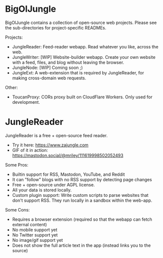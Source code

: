 # BigOlJungle

BigOlJungle contains a collection of open-source web projects. Please see the sub-directories for project-specific READMEs.

Projects:

- JungleReader: Feed-reader webapp. Read whatever you like, across the web.
- JungleWriter: [WIP] Website-builder webapp. Create your own website with a feed, files, and blog without leaving the browser.
- JungleNode: [WIP] Coming soon ;)
- JungleExt: A web-extension that is required by JungleReader, for making cross-domain web requests.

Other:

- ToucanProxy: CORs proxy built on CloudFlare Workers. Only used for development.

# JungleReader

JungleReader is a free + open-source feed reader.

- Try it here: https://www.zajungle.com
- GIF of it in action: https://mastodon.social/@mriley/111619998502052493

Some Pros:

- Builtin support for RSS, Mastodon, YouTube, and Reddit
- It can "follow" blogs with no RSS support by detecting page changes
- Free + open-source under AGPL license.
- All your data is stored locally.
- Custom plugin support: Write custom scripts to parse websites that don't support RSS. They run locally in a sandbox within the web-app.

Some Cons:

- Requires a browser extension (required so that the webapp can fetch external content)
- No mobile support yet
- No Twitter support yet
- No image/gif support yet
- Does not show the full article text in the app (instead links you to the source)

